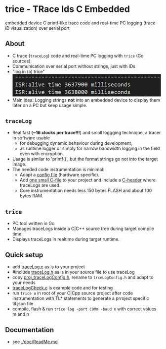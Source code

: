 # **trice** - **TR**ace **I**ds **C** **E**mbedded 
embedded device C printf-like trace code and real-time PC logging (trace ID visualization) over serial port

## About
- C trace (`traceLog`) code and real-time PC logging with `trice` (Go sources).
- Communication over serial port without strings, just with IDs
- "log in (a) trice" ![](./doc/README.media/life0.gif)
- Main idea: Logging strings **not** into an embedded device to display them later on a PC but keep usage simple.

## `traceLog`
- Real fast (**~16 clocks per trace!!!**) and small loggging technique, a tracer in software usable 
  - for debugging dynamic behaviour during development, 
  - as runtime logger or simply for narrow bandwidth logging in the field even with encryption.
- Usage is similar to 'printf()', but the format strings go not into the target image.
- The needed code instrumentation is minimal:
  - Adapt a [config file](./scrC/proj_traceLogConfig.h) (hardware specific).
  - Add [one small C-file](./scrC/traceLog.c) to your project and include a [C-header](./scrC/traceLog.h) where traceLogs are used.
  - Core instrumentation needs less 150 bytes FLASH and about 100 bytes RAM.

## `trice`
- PC tool written in Go
- Manages traceLogs inside a C|C++ source tree during target compile time.
- Displays traceLogs in realtime during target runtime.

## Quick setup
- add [traceLog.c](./scrC/traceLog.c) as is to your project
- #include [traceLog.h](./scrC/traceLog.h) as is in your source file to use traceLog
- copy [proj_traceLogConfig.h](./scrC/proj_traceLogConfig.h), rename to `trceLogConfig.h` and adapt to your needs
- [traceLogCheck.c](./examples/traceLogDemoF030R8/Src/traceLogCheck.c) 
is example code and for testing
- run `trice u` in root of your C|Cpp source project after code instrumentation with TL* statements to generate a prroject specific til.json file 
- compile, flash & run `trice log -port COMm -baud n` with correct values m and n

## Documentation
- see [./doc/ReadMe.md](./doc/ReadMe.md)
